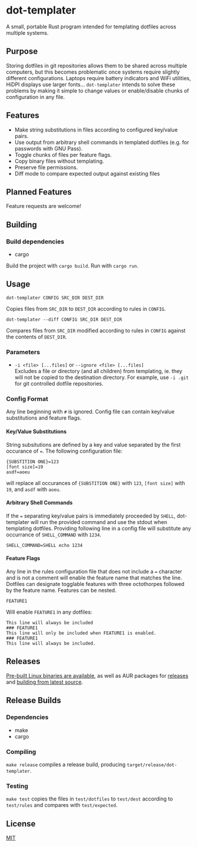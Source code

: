 # dot-templater
A small, portable Rust program intended for templating dotfiles across multiple systems.

## Purpose
Storing dotfiles in git repositories allows them to be shared across multiple computers, but this becomes problematic once systems require slightly different configurations. Laptops require battery indicators and WiFi utilities, HiDPI displays use larger fonts... `dot-templater` intends to solve these problems by making it simple to change values or enable/disable chunks of configuration in any file.

## Features
* Make string substitutions in files according to configured key/value pairs.
* Use output from arbitrary shell commands in templated dotfiles (e.g. for passwords with GNU Pass).
* Toggle chunks of files per feature flags.
* Copy binary files without templating.
* Preserve file permissions.
* Diff mode to compare expected output against existing files

## Planned Features
Feature requests are welcome!

## Building

### Build dependencies
* cargo

Build the project with `cargo build`. Run with `cargo run`.

## Usage
```
dot-templater CONFIG SRC_DIR DEST_DIR
```

Copies files from `SRC_DIR` to `DEST_DIR` according to rules in `CONFIG`.

```
dot-templater --diff CONFIG SRC_DIR DEST_DIR
```

Compares files from `SRC_DIR` modified according to rules in `CONFIG` against the contents of `DEST_DIR`.

### Parameters
* `-i <file> [...files]` or `--ignore <file> [...files]`  
  Excludes a file or directory (and all children) from templating, ie. they will not be copied to the destination directory.
  For example, use `-i .git` for git controlled dotfile repositories.

### Config Format
Any line beginning with `#` is ignored. Config file can contain key/value substitutions and feature flags.

#### Key/Value Substitutions
String subsitutions are defined by a key and value separated by the first occurance of `=`. The following configuration file:
```
{SUBSTITION ONE}=123
[font size]=19
asdf=aoeu
```
will replace all occurances of `{SUBSTITION ONE}` with `123`, `[font size]` with `19`, and `asdf` with `aoeu`.

#### Arbitrary Shell Commands
If the `=` separating key/value pairs is immediately proceeded by `SHELL`, dot-templater will run the provided command and use the stdout when templating dotfiles. Providing following line in a config file will substitute any occurrance of `SHELL_COMMAND` with `1234`.
```
SHELL_COMMAND=SHELL echo 1234
```

#### Feature Flags
Any line in the rules configuration file that does not include a `=` character and is not a comment will enable the feature name that matches the line. Dotfiles can designate togglable features with three octothorpes followed by the feature name. Features can be nested.
```
FEATURE1
```
Will enable `FEATURE1` in any dotfiles:
```
This line will always be included
### FEATURE1
This line will only be included when FEATURE1 is enabled.
### FEATURE1
This line will always be included.
```

## Releases

[Pre-built Linux binaries are available](https://github.com/kesslern/dot-templater/releases), as well as AUR packages for [releases](https://aur.archlinux.org/packages/dot-templater/) and [building from latest source](https://aur.archlinux.org/packages/dot-templater-git/).

## Release Builds

### Dependencies
* make
* cargo

### Compiling
`make release` compiles a release build, producing `target/release/dot-templater`.

### Testing
`make test` copies the files in `test/dotfiles` to `test/dest` according to `test/rules` and compares with `test/expected`.

## License
[MIT](LICENSE)

